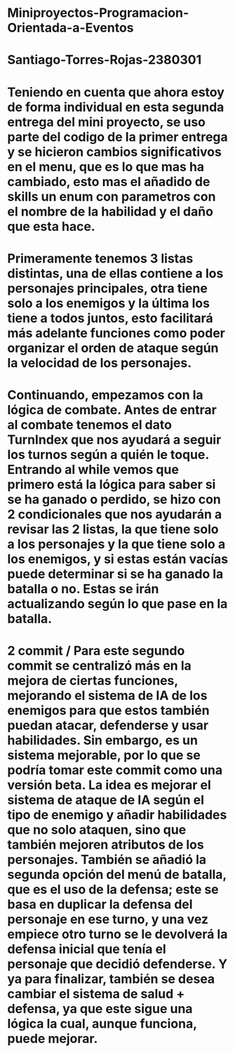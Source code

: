 # Miniproyectos-Programacion-Orientada-a-Eventos
# Santiago-Torres-Rojas-2380301

# Teniendo en cuenta que ahora estoy de forma individual en esta segunda entrega del mini proyecto, se uso parte del codigo de la primer entrega y se hicieron cambios significativos en el menu, que es lo que mas ha cambiado, esto mas el añadido de skills un enum con parametros con el nombre de la habilidad y el daño que esta hace.

# Primeramente tenemos 3 listas distintas, una de ellas contiene a los personajes principales, otra tiene solo a los enemigos y la última los tiene a todos juntos, esto facilitará más adelante funciones como poder organizar el orden de ataque según la velocidad de los personajes.

# Continuando, empezamos con la lógica de combate. Antes de entrar al combate tenemos el dato TurnIndex que nos ayudará a seguir los turnos según a quién le toque. Entrando al while vemos que primero está la lógica para saber si se ha ganado o perdido, se hizo con 2 condicionales que nos ayudarán a revisar las 2 listas, la que tiene solo a los personajes y la que tiene solo a los enemigos, y si estas están vacías puede determinar si se ha ganado la batalla o no. Estas se irán actualizando según lo que pase en la batalla.

# 2 commit / Para este segundo commit se centralizó más en la mejora de ciertas funciones, mejorando el sistema de IA de los enemigos para que estos también puedan atacar, defenderse y usar habilidades. Sin embargo, es un sistema mejorable, por lo que se podría tomar este commit como una versión beta. La idea es mejorar el sistema de ataque de IA según el tipo de enemigo y añadir habilidades que no solo ataquen, sino que también mejoren atributos de los personajes. También se añadió la segunda opción del menú de batalla, que es el uso de la defensa; este se basa en duplicar la defensa del personaje en ese turno, y una vez empiece otro turno se le devolverá la defensa inicial que tenía el personaje que decidió defenderse. Y ya para finalizar, también se desea cambiar el sistema de salud + defensa, ya que este sigue una lógica la cual, aunque funciona, puede mejorar.